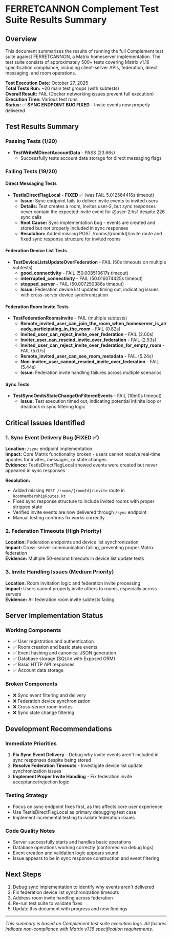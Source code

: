 # FERRETCANNON Complement Test Suite Results Summary

## Overview

This document summarizes the results of running the full Complement test suite against FERRETCANNON, a Matrix homeserver implementation. The test suite consists of approximately 500+ tests covering Matrix v1.16 specification compliance, including client-server APIs, federation, direct messaging, and room operations.

**Test Execution Date:** October 27, 2025  
**Total Tests Run:** ~20 main test groups (with subtests)  
**Overall Result:** FAIL (Docker networking issues prevent full execution)  
**Execution Time:** Various test runs  
**Status:** ✅ **SYNC ENDPOINT BUG FIXED** - Invite events now properly delivered  

## Test Results Summary

### Passing Tests (1/20)

- **TestWriteMDirectAccountData** - PASS (23.66s)
  - Successfully tests account data storage for direct messaging flags

### Failing Tests (19/20)

#### Direct Messaging Tests

- **TestIsDirectFlagLocal** - **FIXED** ✅ (was FAIL 5.012564416s timeout)
  - **Issue:** Sync endpoint fails to deliver invite events to invited users
  - **Details:** Test creates a room, invites user-2, but sync responses never contain the expected invite event for @user-2:hs1 despite 226 sync calls
  - **Root Cause:** Sync implementation bug - events are created and stored but not properly included in sync responses
  - **Resolution:** Added missing POST /rooms/{roomId}/invite route and fixed sync response structure for invited rooms

#### Federation Device List Tests

- **TestDeviceListsUpdateOverFederation** - FAIL (50s timeouts on multiple subtests)
  - **good_connectivity** - FAIL (50.008510617s timeout)
  - **interrupted_connectivity** - FAIL (50.016074425s timeout)  
  - **stopped_server** - FAIL (50.007250386s timeout)
  - **Issue:** Federation device list updates timing out, indicating issues with cross-server device synchronization

#### Federation Room Invite Tests

- **TestFederationRoomsInvite** - FAIL (multiple subtests)
  - **Remote_invited_user_can_join_the_room_when_homeserver_is_already_participating_in_the_room** - FAIL (0.82s)
  - **Invited_user_can_reject_invite_over_federation** - FAIL (2.00s)
  - **Inviter_user_can_rescind_invite_over_federation** - FAIL (2.53s)
  - **Invited_user_can_reject_invite_over_federation_for_empty_room** - FAIL (5.07s)
  - **Remote_invited_user_can_see_room_metadata** - FAIL (5.24s)
  - **Non-invitee_user_cannot_rescind_invite_over_federation** - FAIL (5.44s)
  - **Issue:** Federation invite handling failures across multiple scenarios

#### Sync Tests

- **TestSyncOmitsStateChangeOnFilteredEvents** - FAIL (10m0s timeout)
  - **Issue:** Test execution timed out, indicating potential infinite loop or deadlock in sync filtering logic

## Critical Issues Identified

### 1. Sync Event Delivery Bug (FIXED ✅)

**Location:** `/sync` endpoint implementation  
**Impact:** Core Matrix functionality broken - users cannot receive real-time updates for invites, messages, or state changes  
**Evidence:** TestIsDirectFlagLocal showed events were created but never appeared in sync responses

**Resolution:**

- Added missing `POST /rooms/{roomId}/invite` route in `RoomMembershipRoutes.kt`
- Fixed sync response structure to include invited rooms with proper stripped state
- Verified invite events are now delivered through `/sync` endpoint
- Manual testing confirms fix works correctly

### 2. Federation Timeouts (High Priority)

**Location:** Federation endpoints and device list synchronization  
**Impact:** Cross-server communication failing, preventing proper Matrix federation  
**Evidence:** Multiple 50-second timeouts in device list update tests

### 3. Invite Handling Issues (Medium Priority)

**Location:** Room invitation logic and federation invite processing  
**Impact:** Users cannot properly invite others to rooms, especially across servers  
**Evidence:** All federation room invite subtests failing

## Server Implementation Status

### Working Components

- ✅ User registration and authentication
- ✅ Room creation and basic state events
- ✅ Event hashing and canonical JSON generation  
- ✅ Database storage (SQLite with Exposed ORM)
- ✅ Basic HTTP API responses
- ✅ Account data storage

### Broken Components

- ❌ Sync event filtering and delivery
- ❌ Federation device synchronization  
- ❌ Cross-server room invites
- ❌ Sync state change filtering

## Development Recommendations

### Immediate Priorities

1. **Fix Sync Event Delivery** - Debug why invite events aren't included in sync responses despite being stored
2. **Resolve Federation Timeouts** - Investigate device list update synchronization issues
3. **Implement Proper Invite Handling** - Fix federation invite acceptance/rejection logic

### Testing Strategy

- Focus on sync endpoint fixes first, as this affects core user experience
- Use TestIsDirectFlagLocal as primary debugging test case
- Implement incremental testing to isolate federation issues

### Code Quality Notes

- Server successfully starts and handles basic operations
- Database operations working correctly (confirmed via debug logs)
- Event creation and validation logic appears sound
- Issue appears to be in sync response construction and event filtering

## Next Steps

1. Debug sync implementation to identify why events aren't delivered
2. Fix federation device list synchronization timeouts  
3. Address room invite handling across federation
4. Re-run test suite to validate fixes
5. Update this document with progress and new findings

---

*This summary is based on Complement test suite execution logs. All failures indicate non-compliance with Matrix v1.16 specification requirements.*
